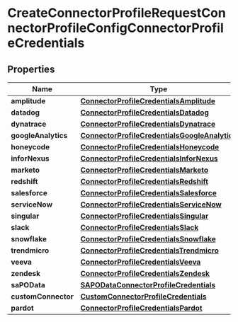 

# CreateConnectorProfileRequestConnectorProfileConfigConnectorProfileCredentials


## Properties

| Name | Type | Description | Notes |
|------------ | ------------- | ------------- | -------------|
|**amplitude** | [**ConnectorProfileCredentialsAmplitude**](ConnectorProfileCredentialsAmplitude.md) |  |  [optional] |
|**datadog** | [**ConnectorProfileCredentialsDatadog**](ConnectorProfileCredentialsDatadog.md) |  |  [optional] |
|**dynatrace** | [**ConnectorProfileCredentialsDynatrace**](ConnectorProfileCredentialsDynatrace.md) |  |  [optional] |
|**googleAnalytics** | [**ConnectorProfileCredentialsGoogleAnalytics**](ConnectorProfileCredentialsGoogleAnalytics.md) |  |  [optional] |
|**honeycode** | [**ConnectorProfileCredentialsHoneycode**](ConnectorProfileCredentialsHoneycode.md) |  |  [optional] |
|**inforNexus** | [**ConnectorProfileCredentialsInforNexus**](ConnectorProfileCredentialsInforNexus.md) |  |  [optional] |
|**marketo** | [**ConnectorProfileCredentialsMarketo**](ConnectorProfileCredentialsMarketo.md) |  |  [optional] |
|**redshift** | [**ConnectorProfileCredentialsRedshift**](ConnectorProfileCredentialsRedshift.md) |  |  [optional] |
|**salesforce** | [**ConnectorProfileCredentialsSalesforce**](ConnectorProfileCredentialsSalesforce.md) |  |  [optional] |
|**serviceNow** | [**ConnectorProfileCredentialsServiceNow**](ConnectorProfileCredentialsServiceNow.md) |  |  [optional] |
|**singular** | [**ConnectorProfileCredentialsSingular**](ConnectorProfileCredentialsSingular.md) |  |  [optional] |
|**slack** | [**ConnectorProfileCredentialsSlack**](ConnectorProfileCredentialsSlack.md) |  |  [optional] |
|**snowflake** | [**ConnectorProfileCredentialsSnowflake**](ConnectorProfileCredentialsSnowflake.md) |  |  [optional] |
|**trendmicro** | [**ConnectorProfileCredentialsTrendmicro**](ConnectorProfileCredentialsTrendmicro.md) |  |  [optional] |
|**veeva** | [**ConnectorProfileCredentialsVeeva**](ConnectorProfileCredentialsVeeva.md) |  |  [optional] |
|**zendesk** | [**ConnectorProfileCredentialsZendesk**](ConnectorProfileCredentialsZendesk.md) |  |  [optional] |
|**saPOData** | [**SAPODataConnectorProfileCredentials**](SAPODataConnectorProfileCredentials.md) |  |  [optional] |
|**customConnector** | [**CustomConnectorProfileCredentials**](CustomConnectorProfileCredentials.md) |  |  [optional] |
|**pardot** | [**ConnectorProfileCredentialsPardot**](ConnectorProfileCredentialsPardot.md) |  |  [optional] |



